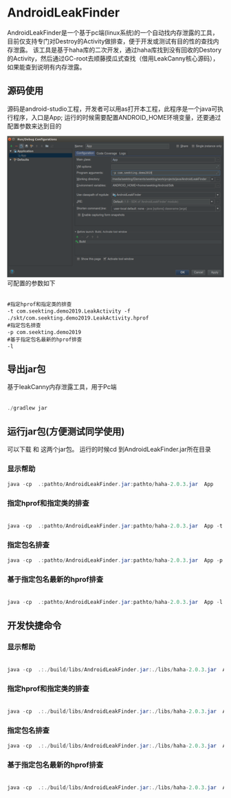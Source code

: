 # AndroidLeakFinder

AndroidLeakFinder是一个基于pc端(linux系统)的一个自动找内存泄露的工具，目前仅支持专门对Destroy的Activity做排查，便于开发或测试有目的性的查找内存泄露。
该工具是基于haha库的二次开发，通过haha库找到没有回收的Destory的Activity，然后通过GC-root去顺藤摸瓜式查找（借用LeakCanny核心源码），如果能查到说明有内存泄露。
    
    
    
## 源码使用
源码是android-studio工程，开发者可以用as打开本工程，此程序是一个java可执行程序，入口是App;
运行的时候需要配置ANDROID_HOME环境变量，还要通过配置参数来达到目的

![](./imgs/as_1.png) 
可配置的参数如下
```shell {.line-numbers}

#指定hprof和指定类的排查
-t com.seekting.demo2019.LeakActivity -f ./skt/com.seekting.demo2019.LeakActivity.hprof
#指定包名排查
-p com.seekting.demo2019
#基于指定包名最新的hprof排查
-l
```
## 导出jar包
基于leakCanny内存泄露工具，用于Pc端

```java {.line-numbers}

./gradlew jar

```
## 运行jar包(方便测试同学使用)
  可以下载 [](./release/AndroidLeakFinder_2019_06_10.jar) 和 [](./release/haha-2.0.3.jar)这两个jar包。 
   运行的时候cd 到AndroidLeakFinder.jar所在目录

### 显示帮助
```java {.line-numbers}
java -cp  .:pathto/AndroidLeakFinder.jar:pathto/haha-2.0.3.jar  App
```
### 指定hprof和指定类的排查
```java {.line-numbers}

java -cp  .:pathto/AndroidLeakFinder.jar:pathto/haha-2.0.3.jar  App -t com.seekting.demo2019.LeakActivity -f ./skt/com.seekting.demo2019.LeakActivity

```

### 指定包名排查
```java {.line-numbers}
java -cp  .:pathto/AndroidLeakFinder.jar:pathto/haha-2.0.3.jar  App -p com.seekting.demo2019
```

### 基于指定包名最新的hprof排查
```java {.line-numbers}

java -cp  .:pathto/AndroidLeakFinder.jar:pathto/haha-2.0.3.jar  App -l

```


## 开发快捷命令
### 显示帮助

```java {.line-numbers}

java -cp  .:./build/libs/AndroidLeakFinder.jar:./libs/haha-2.0.3.jar  App

```
### 指定hprof和指定类的排查
```java {.line-numbers}

java -cp  .:./build/libs/AndroidLeakFinder.jar:./libs/haha-2.0.3.jar  App -t com.seekting.demo2019.LeakActivity -f ./skt/com.seekting.demo2019.LeakActivity

```

### 指定包名排查
```java {.line-numbers}
java -cp  .:./build/libs/AndroidLeakFinder.jar:./libs/haha-2.0.3.jar  App -p com.seekting.demo2019
```

### 基于指定包名最新的hprof排查
```java {.line-numbers}

java -cp  .:./build/libs/AndroidLeakFinder.jar:./libs/haha-2.0.3.jar  App -l

```
